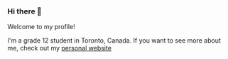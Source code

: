 ### Hi there 👋

Welcome to my profile!

I'm a grade 12 student in Toronto, Canada. If you want to see more about me, check out my [personal website](http://ibrahimfadel.com)
